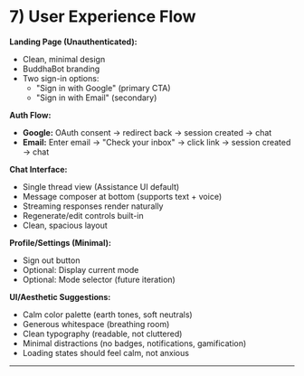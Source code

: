 # 7) User Experience Flow

**Landing Page (Unauthenticated):**
- Clean, minimal design
- BuddhaBot branding
- Two sign-in options:
  - "Sign in with Google" (primary CTA)
  - "Sign in with Email" (secondary)

**Auth Flow:**
- **Google:** OAuth consent → redirect back → session created → chat
- **Email:** Enter email → "Check your inbox" → click link → session created → chat

**Chat Interface:**
- Single thread view (Assistance UI default)
- Message composer at bottom (supports text + voice)
- Streaming responses render naturally
- Regenerate/edit controls built-in
- Clean, spacious layout

**Profile/Settings (Minimal):**
- Sign out button
- Optional: Display current mode
- Optional: Mode selector (future iteration)

**UI/Aesthetic Suggestions:**
- Calm color palette (earth tones, soft neutrals)
- Generous whitespace (breathing room)
- Clean typography (readable, not cluttered)
- Minimal distractions (no badges, notifications, gamification)
- Loading states should feel calm, not anxious

---
